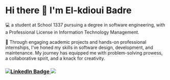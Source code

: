 # Hi there 👋  I'm El-kdioui Badre

💻 a student at School 1337 pursuing a degree in software engineering, with a Professional License in Information Technology Management.

🚀 Through engaging academic projects and hands-on professional internships, I've honed my skills in software design, development, and maintenance. My journey has equipped me with problem-solving prowess, a collaborative spirit, and a knack for creativity.

<!--🔍 Passionate about crafting high-quality software, I'm on a mission to turn challenges into opportunities. Always eager to learn and grow, I'm ready to take on new adventures as a software developer.-->
<h3 style="color: #fefaf8;> 🔭  I’m currently working on an application to managing tasks using js Django postgreSQL</h3>
<!--🌱 I’m currently learning about--> 

🌐 Let's connect and build something amazing together! 🚀

<div id="badges">
  <a href="https://www.linkedin.com/in/badre-el-kdioui-1a88471b1/">
    <img src="https://img.shields.io/badge/LinkedIn-blue?style=for-the-badge&logo=linkedin&logoColor=white" alt="LinkedIn Badge"/>
  </a>
  <a href="https://www.instagram.com/badre_elkdioui?igsh=dmtlZjBycmdvMG93&utm_source=qr">
    <img src="https://img.shields.io/badge/Instagram-E4405F?style=for-the-badge&logo=instagram&logoColor=white"/>
  </a>
</div>
<!--
**belkdioui-111/belkdioui-111** is a ✨ _special_ ✨ repository because its `README.md` (this file) appears on your GitHub profile.

Here are some ideas to get you started:


- 👯 I’m looking to collaborate on ...
- 🤔 I’m looking for help with ...
- 💬 Ask me about ...
- 📫 How to reach me: ...
- 😄 Pronouns: ...
- ⚡ Fun fact: ...
-->
